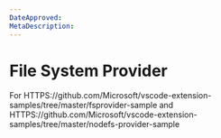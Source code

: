 ```yaml
---
DateApproved:
MetaDescription:
---
```


# File System Provider

For
HTTPS://github.com/Microsoft/vscode-extension-samples/tree/master/fsprovider-sample
and
HTTPS://github.com/Microsoft/vscode-extension-samples/tree/master/nodefs-provider-sample

